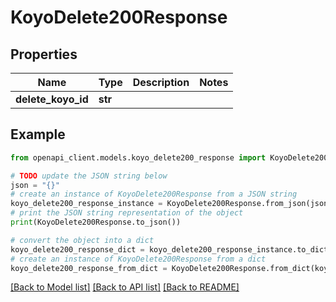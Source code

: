 # KoyoDelete200Response


## Properties

Name | Type | Description | Notes
------------ | ------------- | ------------- | -------------
**delete_koyo_id** | **str** |  | 

## Example

```python
from openapi_client.models.koyo_delete200_response import KoyoDelete200Response

# TODO update the JSON string below
json = "{}"
# create an instance of KoyoDelete200Response from a JSON string
koyo_delete200_response_instance = KoyoDelete200Response.from_json(json)
# print the JSON string representation of the object
print(KoyoDelete200Response.to_json())

# convert the object into a dict
koyo_delete200_response_dict = koyo_delete200_response_instance.to_dict()
# create an instance of KoyoDelete200Response from a dict
koyo_delete200_response_from_dict = KoyoDelete200Response.from_dict(koyo_delete200_response_dict)
```
[[Back to Model list]](../README.md#documentation-for-models) [[Back to API list]](../README.md#documentation-for-api-endpoints) [[Back to README]](../README.md)


